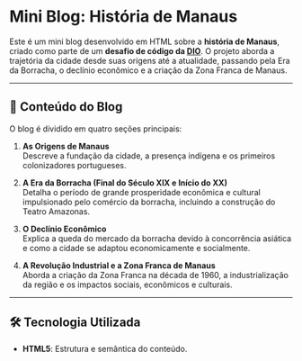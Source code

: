 # Mini Blog: História de Manaus

Este é um mini blog desenvolvido em HTML sobre a **história de Manaus**, criado como parte de um **desafio de código da [DIO](https://www.dio.me/)**. O projeto aborda a trajetória da cidade desde suas origens até a atualidade, passando pela Era da Borracha, o declínio econômico e a criação da Zona Franca de Manaus.

---

## 📖 Conteúdo do Blog

O blog é dividido em quatro seções principais:

1. **As Origens de Manaus**  
   Descreve a fundação da cidade, a presença indígena e os primeiros colonizadores portugueses.

2. **A Era da Borracha (Final do Século XIX e Início do XX)**  
   Detalha o período de grande prosperidade econômica e cultural impulsionado pelo comércio da borracha, incluindo a construção do Teatro Amazonas.

3. **O Declínio Econômico**  
   Explica a queda do mercado da borracha devido à concorrência asiática e como a cidade se adaptou economicamente e socialmente.

4. **A Revolução Industrial e a Zona Franca de Manaus**  
   Aborda a criação da Zona Franca na década de 1960, a industrialização da região e os impactos sociais, econômicos e culturais.

---

## 🛠 Tecnologia Utilizada

- **HTML5**: Estrutura e semântica do conteúdo.

